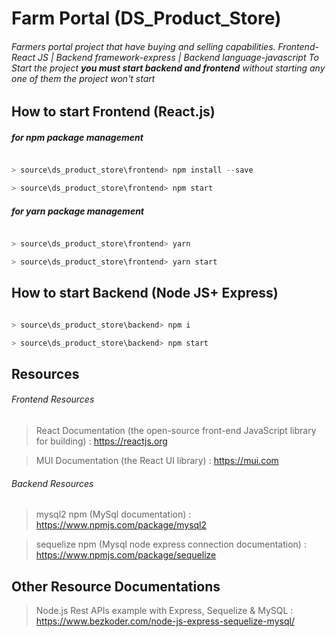 # Farm Portal (DS_Product_Store)

###### Farmers portal project that have buying and selling capabilities. Frontend-React JS | Backend framework-express | Backend language-javascript To Start the project **you must start backend and frontend** without starting any one of them the project won't start

## How to start Frontend (React.js)

##### for npm package management

```javascript

> source\ds_product_store\frontend> npm install --save

> source\ds_product_store\frontend> npm start

```

##### for yarn package management

```javascript

> source\ds_product_store\frontend> yarn

> source\ds_product_store\frontend> yarn start

```

## How to start Backend (Node JS+ Express)

```javascript

> source\ds_product_store\backend> npm i

> source\ds_product_store\backend> npm start

```

## Resources

###### Frontend Resources

> React Documentation (the open-source front-end JavaScript library for building) : https://reactjs.org

> MUI Documentation (the React UI library) : https://mui.com

###### Backend Resources

> mysql2 npm (MySql documentation) : https://www.npmjs.com/package/mysql2

> sequelize npm (Mysql node express connection documentation) : https://www.npmjs.com/package/sequelize

## Other Resource Documentations

> Node.js Rest APIs example with Express, Sequelize & MySQL : https://www.bezkoder.com/node-js-express-sequelize-mysql/
